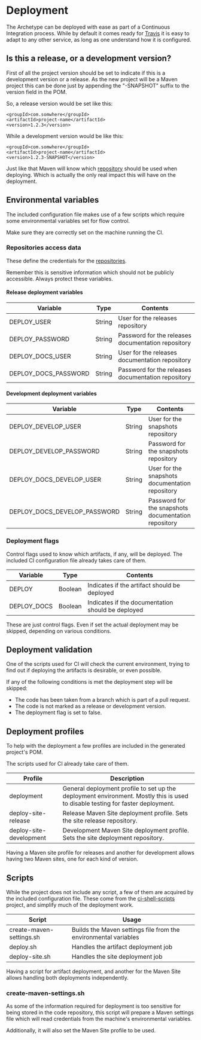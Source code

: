 # Deployment

The Archetype can be deployed with ease as part of a Continuous Integration process. While by default it comes ready for [Travis][travis-section] it is easy to adapt to any other service, as long as one understand how it is configured.

## Is this a release, or a development version?

First of all the project version should be set to indicate if this is a development version or a release. As the new project will be a Maven project this can be done just by appending the "-SNAPSHOT" suffix to the version field in the POM.

So, a release version would be set like this:

```
<groupId>com.somwhere</groupId>
<artifactId>project-name</artifactId>
<version>1.2.3</version>
```

While a development version would be like this:

```
<groupId>com.somwhere</groupId>
<artifactId>project-name</artifactId>
<version>1.2.3-SNAPSHOT</version>
```

Just like that Maven will know which [repository][repositories] should be used when deploying. Which is actually the only real impact this will have on the deployment.

## Environmental variables

The included configuration file makes use of a few scripts which require some environmental variables set for flow control.

Make sure they are correctly set on the machine running the CI.

### Repositories access data

These define the credentials for the [repositories][repositories].

Remember this is sensitive information which should not be publicly accessible. Always protect these variables.

#### Release deployment variables

|Variable|Type|Contents|
|---|---|---|
|DEPLOY\_USER|String|User for the releases repository|
|DEPLOY\_PASSWORD|String|Password for the releases documentation repository|
|DEPLOY\_DOCS\_USER|String|User for the releases documentation repository|
|DEPLOY\_DOCS\_PASSWORD|String|Password for the releases documentation repository|

#### Development deployment variables

|Variable|Type|Contents|
|---|---|---|
|DEPLOY\_DEVELOP\_USER|String|User for the snapshots repository|
|DEPLOY\_DEVELOP\_PASSWORD|String|Password for the snapshots repository|
|DEPLOY\_DOCS\_DEVELOP\_USER|String|User for the snapshots documentation repository|
|DEPLOY\_DOCS\_DEVELOP\_PASSWORD|String|Password for the snapshots documentation repository|

### Deployment flags

Control flags used to know which artifacts, if any, will be deployed. The included CI configuration file already takes care of them.

|Variable|Type|Contents|
|---|---|---|
|DEPLOY|Boolean|Indicates if the artifact should be deployed|
|DEPLOY\_DOCS|Boolean|Indicates if the documentation should be deployed|

These are just control flags. Even if set the actual deployment may be skipped, depending on various conditions.

## Deployment validation

One of the scripts used for CI will check the current environment, trying to find out if deploying the artifacts is desirable, or even possible.

If any of the following conditions is met the deployment step will be skipped:

- The code has been taken from a branch which is part of a pull request.
- The code is not marked as a release or development version.
- The deployment flag is set to false.

## Deployment profiles

To help with the deployment a few profiles are included in the generated project's POM.

The scripts used for CI already take care of them.

|Profile|Description|
|---|---|
|deployment|General deployment profile to set up the deployment environment. Mostly this is used to disable testing for faster deployment.|
|deploy-site-release|Release Maven Site deployment profile. Sets the site release repository.|
|deploy-site-development|Development Maven Site deployment profile. Sets the site deployment repository.|

Having a Maven site profile for releases and another for development allows having two Maven sites, one for each kind of version.

## Scripts

While the project does not include any script, a few of them are acquired by the included configuration file. These come from the [ci-shell-scripts][ci-shell-scripts] project, and simplify much of the deployment work.

|Script|Usage|
|---|---|
|create-maven-settings.sh|Builds the Maven settings file from the environmental variables|
|deploy.sh|Handles the artifact deployment job|
|deploy-site.sh|Handles the site deployment job|

Having a script for artifact deployment, and another for the Maven Site allows handling both deployments independently.

### create-maven-settings.sh

As some of the information required for deployment is too sensitive for being stored in the code repository, this script will prepare a Maven settings file which will read credentials from the machine's environmental variables.

Additionally, it will also set the Maven Site profile to be used.

[repositories]: ./repositories.html

[repositories]: ./repositories.html

[travis-section]: ./travis.html

[ci-shell-scripts]: https://github.com/Bernardo-MG/ci-shell-scripts
